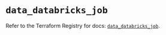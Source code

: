 # `data_databricks_job`

Refer to the Terraform Registry for docs: [`data_databricks_job`](https://registry.terraform.io/providers/databricks/databricks/1.80.0/docs/data-sources/job).

